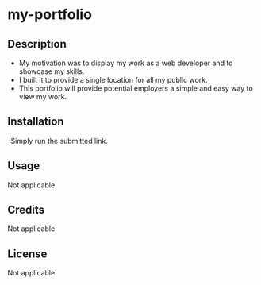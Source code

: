 # my-portfolio
## Description
- My motivation was to display my work as a web developer and to showcase my skills.
- I built it to provide a single location for all my public work.
- This portfolio will provide potential employers a simple and easy way to view my work.

## Installation
-Simply run the submitted link.
## Usage
Not applicable
## Credits
Not applicable
## License
Not applicable
